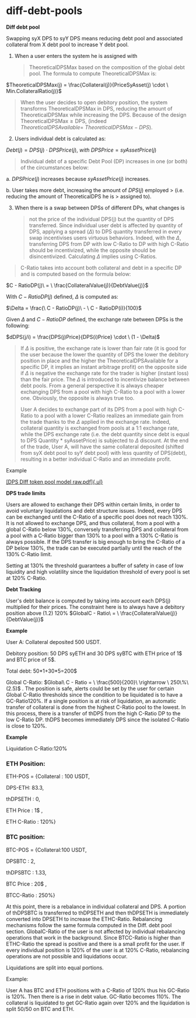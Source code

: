 # diff-debt-pools

**Diff debt pool**

Swapping syX DPS to syY DPS means reducing debt pool and associated
collateral from X debt pool to increase Y debt pool.

1.  When a user enters the system he is assigned with
    > $\text{TheoreticalDPSMax}$ based on the composition of the global
    > debt pool. The formula to compute $\text{TheoreticalDPSMax}$ is:

$TheoreticalDPSMax(j) = \frac{Collateral(j)}{PriceSyAsset(j) \cdot \ Min.CollateralRatio(j)}$

> When the user decides to open debitory position, the system transforms
> $\text{TheoreticalDPSMax}$ in $\text{DPS}$, reducing the amount of
> $\text{TheoreticalDPSMax}$ while increasing the $\text{DPS}$. Because
> of the design $\text{TheoreticalDPSMax} \geq \text{DPS}$, (indeed
> $TheoreticalDPSAvailable = \ TheoreticalDPSMax - DPS$).

2.  Users individual debt is calculated as:

$Debt(j) = DPS(j)\  \cdot \ DPSPrice(j),\ with\ DPSPrice = syAssetPrice(j)$

> Individual debt of a specific Debt Pool (DP) increases in one (or
> both) of the circumstances below:

a.  $DPSPrice(j)$ increases because $syAssetPrice(j)$ increases.

b.  User takes more debt, increasing the amount of $DPS(j)$ employed
    > (i.e. reducing the amount of $\text{TheoreticalDPS}$ he is
    > assigned to).


3.  When there is a swap between DPSs of different DPs, what changes is
    > not the price of the individual DPS(j) but the quantity of DPS
    > transferred. Since individual user debt is affected by quantity of
    > DPS, applying a spread ($\Delta$) to DPS quantity transferred in
    > every swap incentivises users virtuous behaviors. Indeed, with the
    > $\Delta$, transferring DPS from DP with low C-Ratio to DP with
    > high C-Ratio should be incentivized, while the opposite should be
    > disincentivized. Calculating $\Delta$ implies using C-Ratios.

> C-Ratio takes into account both collateral and debt in a specific DP
> and is computed based on the formula below:

$C - RatioDP(j)\  = \ \frac{CollateralValue(j)}{DebtValue(j)}$

With $C - RatioDP(j)$ defined, $\Delta$ is computed as:

$\Delta = \frac{\ C - RatioDP(j)\  - \ C - RatioDP(i)}{100}$

Given $\Delta$ and $C - RatioDP$ defined, the exchange rate between DPSs
is the following:

$dDPS(j/i) = \frac{DPS(j)Price}{DPS(i)Price} \cdot \ (1 - \Delta)$

> If $\Delta$ is positive, the exchange rate is lower than fair rate (it
> is good for the user because the lower the quantity of DPS the lower
> the debitory position in place and the higher the
> $\text{TheoreticalDPSAvailable}$ for a specific DP, it implies an
> instant arbitrage profit) on the opposite side if $\Delta$ is negative
> the exchange rate for the trader is higher (instant loss) than the
> fair price. The $\Delta$ is introduced to incentivize balance between
> debt pools. From a general perspective it is always cheaper exchanging
> DPS from a pool with high C-Ratio to a pool with a lower one.
> Obviously, the opposite is always true too.
>
> User A decides to exchange part of its DPS from a pool with high
> C-Ratio to a pool with a lower C-Ratio realizes an immediate gain from
> the trade thanks to the $\Delta$ applied in the exchange rate. Indeed,
> collateral quantity is exchanged from pools at a 1:1 exchange rate,
> while the DPS exchange rate (i.e. the debt quantity since debt is
> equal to DPS Quantity \* syAssetPrice) is subjected to $\Delta$
> discount. At the end of the trade, User A, will have the same
> collateral deposited (shifted from syX debt pool to syY debt pool)
> with less quantity of DPS(debt), resulting in a better individual
> C-Ratio and an immediate profit.

Example

[[DPS DIff token pool model
raw.pdf]{.ul}](https://drive.google.com/file/d/1-UfxustesZvExcEnLqb6zJ47DZtQfb5f/view?usp=sharing)

**DPS trade limits**

Users are allowed to exchange their DPS within certain limits, in order
to avoid voluntary liquidations and debt structure issues. Indeed, every
DPS can be exchanged until the C-Ratio of a specific pool does not reach
130%. It is not allowed to exchange DPS, and thus collateral, from a
pool with a global C-Ratio below 130%, conversely transferring DPS and
collateral from a pool with a C-Ratio bigger than 130% to a pool with a
130% C-Ratio is always possible. If the DPS transfer is big enough to
bring the C-Ratio of a DP below 130%, the trade can be executed
partially until the reach of the 130% C-Ratio limit.

Setting at 130% the threshold guarantees a buffer of safety in case of
low liquidity and high volatility since the liquidation threshold of
every pool is set at 120% C-Ratio.

**Debt Tracking**

User's debt balance is computed by taking into account each DPS(j)
multiplied for their prices. The constraint here is to always have a
debitory position above (1.2) 120%
$GlobalC - Ratio\  = \ \frac{CollateralValue(j)}{DebtValue(j)}$

**Example**

User A: Collateral deposited 500 USDT.

Debitory position: 50 DPS syETH and 30 DPS syBTC with ETH price of 1\$
and BTC price of 5\$.

Total debt: 50\*1+30\*5=200\$

Global C-Ratio:
$Global\ C - Ratio = \ \frac{500}{200}\  \rightarrow \ 250\%\ (2.5)$ .
The position is safe, alerts could be set by the user for certain Global
C-Ratio thresholds since the condition to be liquidated is to have a
GC-Ratio120%. If a single position is at risk of liquidation, an
automatic transfer of collateral is done from the highest C-Ratio pool
to the lowest. In this process, there is a transfer of thDPS from the
high C-Ratio DP to the low C-Ratio DP. thDPS becomes immediately DPS
since the isolated C-Ratio is close to 120%.

**Example**

Liquidation C-Ratio:120%

### ETH Position: 

ETH-POS = {Collateral : 100 USDT,

DPS-ETH: 83.3,

thDPSETH : 0,

ETH Price : 1\$ ,

ETH C-Ratio :  120%\}

### BTC position: 


BTC-POS = {Collateral:100 USDT,

DPSBTC : 2,

thDPSBTC : 1.33,

BTC Price : 20$ ,

BTCC-Ratio : 250%\}

At this point, there is a rebalance in individual collateral and DPS. A
portion of thDPSBTC is transferred to thDPSETH and then thDPSETH is
immediately converted into DPSETH to increase the ETHC-Ratio.
Rebalancing mechanisms follow the same formula computed in the Diff.
debt pool section. GlobalC-Ratio of the user is not affected by
individual rebalancing operations that work in the background. Since
BTCC-Ratio is higher than ETHC-Ratio the spread is positive and there is
a small profit for the user. If every individual position is 120% of the
user is at 120% C-Ratio, rebalancing operations are not possible and
liquidations occur.

Liquidations are split into equal portions.

Example:

User A has BTC and ETH positions with a C-Ratio of 120% thus his
GC-Ratio is 120%. Then there is a rise in debt value. GC-Ratio becomes
110%. The collateral is liquidated to get GC-Ratio again over 120% and
the liquidation is split 50/50 on BTC and ETH.
